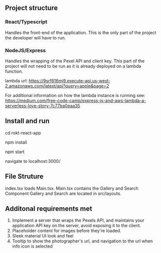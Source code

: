 <h2>Project structure</h2>

<h3>React/Typescript</h3>
Handles the front-end of the application. This is the only part of the project
the developer will have to run.

<h3>NodeJS/Express</h3>
Handles the wrapping of the Pexel API and client key. This part of the project
will not need to be run as it is already deployed on a lambda function.

lambda url: https://9srf816mj9.execute-api.us-west-2.amazonaws.com/latest/api?query=apple&page=2

For additional information on how the lambda instance is running see:
https://medium.com/free-code-camp/express-js-and-aws-lambda-a-serverless-love-story-7c77ba0eaa35

<h2>Install and run</h2>

cd rokt-react-app

npm install

npm start

navigate to localhost:3000/

<h2>File Struture</h2>
index.tsx loads Main.tsx. Main.tsx contains the Gallery and Search Component
Gallery and Search are located in src/layouts.

<h2>Additonal requirements met</h2>

1. Implement a server that wraps the Pexels API, and maintains your application API key on the server, avoid exposing it to the client.
2. Placeholder content for images before they're loaded.
3. Sleek material UI look and feel
4. Tooltip to show the photographer's url, and navigation to the url when info icon is selected
